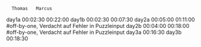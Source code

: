       Thomas   Marcus
day1a 00:02:30 00:22:00
day1b 00:02:30 00:07:30
day2a 00:05:00 01:11:00 #off-by-one, Verdacht auf Fehler in Puzzleinput
day2b 00:04:00 00:18:00 #off-by-one, Verdacht auf Fehler in Puzzleinput
day3a          00:16:30
day3b          00:18:30
